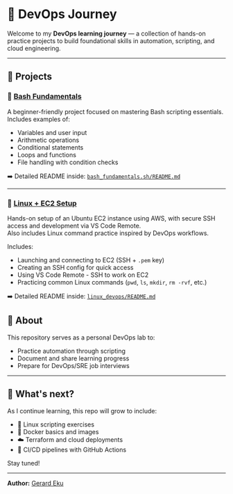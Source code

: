 # 🚀 DevOps Journey

Welcome to my **DevOps learning journey** — a collection of hands-on practice projects to build foundational skills in automation, scripting, and cloud engineering.

---

## 📁 Projects

### 🐚 [Bash Fundamentals](./bash_fundamentals.sh)

A beginner-friendly project focused on mastering Bash scripting essentials.  
Includes examples of:

- Variables and user input
- Arithmetic operations
- Conditional statements
- Loops and functions
- File handling with condition checks

➡️ Detailed README inside: [`bash_fundamentals.sh/README.md`](./bash_fundamentals.sh/README.md)

---

### 🐧 [Linux + EC2 Setup](./linux-ec2-setup)

Hands-on setup of an Ubuntu EC2 instance using AWS, with secure SSH access and development via VS Code Remote.  
Also includes Linux command practice inspired by DevOps workflows.

Includes:

- Launching and connecting to EC2 (SSH + `.pem` key)
- Creating an SSH config for quick access
- Using VS Code Remote - SSH to work on EC2
- Practicing common Linux commands (`pwd`, `ls`, `mkdir`, `rm -rvf`, etc.)

➡️ Detailed README inside: [`linux_devops/README.md`](./linux_devops/README.md)


## 🧠 About

This repository serves as a personal DevOps lab to:

- Practice automation through scripting
- Document and share learning progress
- Prepare for DevOps/SRE job interviews

---

## 📌 What's next?

As I continue learning, this repo will grow to include:

- 🐧 Linux scripting exercises
- 🐳 Docker basics and images
- ☁️ Terraform and cloud deployments
- 🔧 CI/CD pipelines with GitHub Actions

Stay tuned!

---

**Author:** [Gerard Eku](https://github.com/gerardinhoo)
